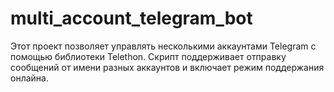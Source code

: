 # multi_account_telegram_bot
Этот проект позволяет управлять несколькими аккаунтами Telegram с помощью библиотеки Telethon. Скрипт поддерживает отправку сообщений от имени разных аккаунтов и включает режим поддержания онлайна.
